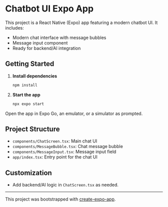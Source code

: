 # Chatbot UI Expo App

This project is a React Native (Expo) app featuring a modern chatbot UI. It includes:

- Modern chat interface with message bubbles
- Message input component
- Ready for backend/AI integration

## Getting Started

1. **Install dependencies**
   ```bash
   npm install
   ```
2. **Start the app**
   ```bash
   npx expo start
   ```

Open the app in Expo Go, an emulator, or a simulator as prompted.

## Project Structure
- `components/ChatScreen.tsx`: Main chat UI
- `components/MessageBubble.tsx`: Chat message bubble
- `components/MessageInput.tsx`: Message input field
- `app/index.tsx`: Entry point for the chat UI

## Customization
- Add backend/AI logic in `ChatScreen.tsx` as needed.

---

This project was bootstrapped with [create-expo-app](https://www.npmjs.com/package/create-expo-app).
